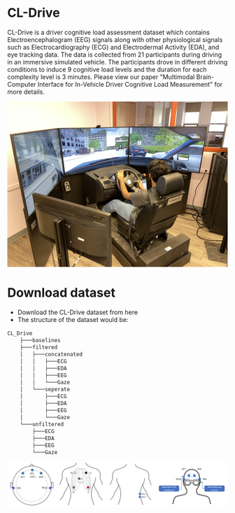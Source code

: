 # CL-Drive
CL-Drive is a driver cognitive load assessment dataset which contains Electroencephalogram (EEG) signals along with other physiological signals such as Electrocardiography (ECG) and Electrodermal Activity (EDA), and eye tracking data. The data is collected from 21 participants during driving in an immersive simulated vehicle. The participants drove in different driving conditions to induce 9 cognitive load levels and the duration for each complexity level is 3 minutes. Please view our paper "Multimodal Brain-Computer Interface for In-Vehicle Driver Cognitive Load Measurement" for more details.

![Alt text](/Figures/driving_simulator.jpg?raw=true "Optional Title")

# Download dataset

* Download the CL-Drive dataset from here
* The structure of the dataset would be:
```
CL_Drive
    ├───baselines
    ├───filtered
    │   ├───concatenated
    │   │   ├───ECG
    │   │   ├───EDA
    │   │   ├───EEG
    │   │   └───Gaze
    │   └───seperate
    │       ├───ECG
    │       ├───EDA
    │       ├───EEG
    │       └───Gaze
    └───unfiltered
        ├───ECG
        ├───EDA
        ├───EEG
        └───Gaze
```
![Alt text](/Figures/sensor_placement.jpg?raw=true "Optional Title")
